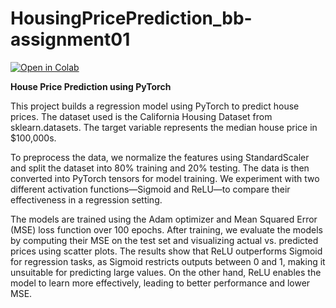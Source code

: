 # HousingPricePrediction_bb-assignment01

[![Open in Colab](https://colab.research.google.com/assets/colab-badge.svg)](https:/priya-1703/HousingPricePrediction_bb-assignment01/colab.research.google.com/github//blob/main/HOUSING_PRICE_PREDICTION.ipynb)

**House Price Prediction using PyTorch**

This project builds a regression model using PyTorch to predict house prices. The dataset used is the California Housing Dataset from sklearn.datasets. The target variable represents the median house price in $100,000s.

To preprocess the data, we normalize the features using StandardScaler and split the dataset into 80% training and 20% testing. The data is then converted into PyTorch tensors for model training. We experiment with two different activation functions—Sigmoid and ReLU—to compare their effectiveness in a regression setting.

The models are trained using the Adam optimizer and Mean Squared Error (MSE) loss function over 100 epochs. After training, we evaluate the models by computing their MSE on the test set and visualizing actual vs. predicted prices using scatter plots. The results show that ReLU outperforms Sigmoid for regression tasks, as Sigmoid restricts outputs between 0 and 1, making it unsuitable for predicting large values. On the other hand, ReLU enables the model to learn more effectively, leading to better performance and lower MSE.
